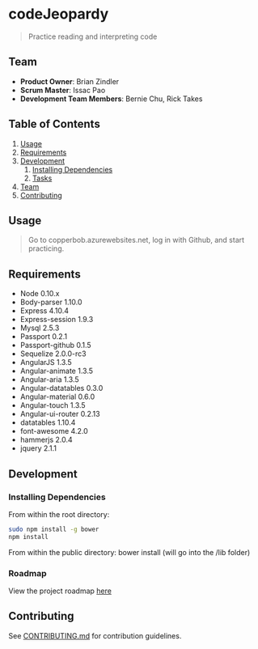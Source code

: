 # codeJeopardy

> Practice reading and interpreting code

## Team

  - __Product Owner__: Brian Zindler
  - __Scrum Master__: Issac Pao
  - __Development Team Members__: Bernie Chu, Rick Takes

## Table of Contents

1. [Usage](#Usage)
1. [Requirements](#requirements)
1. [Development](#development)
    1. [Installing Dependencies](#installing-dependencies)
    1. [Tasks](#tasks)
1. [Team](#team)
1. [Contributing](#contributing)

## Usage

> Go to copperbob.azurewebsites.net, log in with Github, and start practicing.

## Requirements

- Node 0.10.x
- Body-parser 1.10.0
- Express 4.10.4
- Express-session 1.9.3
- Mysql 2.5.3
- Passport 0.2.1
- Passport-github 0.1.5
- Sequelize 2.0.0-rc3
- AngularJS 1.3.5
- Angular-animate 1.3.5
- Angular-aria 1.3.5
- Angular-datatables 0.3.0
- Angular-material 0.6.0
- Angular-touch 1.3.5
- Angular-ui-router 0.2.13
- datatables 1.10.4
- font-awesome 4.2.0
- hammerjs 2.0.4
- jquery 2.1.1



## Development

### Installing Dependencies

From within the root directory:

```sh
sudo npm install -g bower
npm install
```
From within the public directory:
bower install
(will go into the /lib folder)

### Roadmap

View the project roadmap [here](https://github.com/COPPER-BOBCAT/COPPER-BOBCAT/issues)


## Contributing

See [CONTRIBUTING.md](CONTRIBUTING.md) for contribution guidelines.